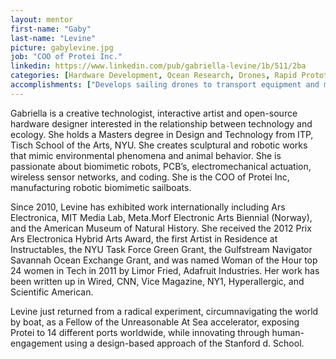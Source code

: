 ```yaml
---
layout: mentor
first-name: "Gaby"
last-name: "Levine"
picture: gabylevine.jpg
job: "COO of Protei Inc."
linkedin: https://www.linkedin.com/pub/gabriella-levine/1b/511/2ba
categories: [Hardware Development, Ocean Research, Drones, Rapid Prototyping, UX/UI, Project Managment]
accomplishments: ["Develops sailing drones to transport equipment and monitor fish stock","Hardware Developer at the Windmill Factory","Expert in Hardware Development"]
---
```

Gabriella is a creative technologist, interactive artist and open-source hardware designer interested in the relationship between technology and ecology. She holds a Masters degree in Design and Technology from ITP, Tisch School of the Arts, NYU. She creates sculptural and robotic works that mimic environmental phenomena and animal behavior. She is passionate about biomimetic robots, PCB’s, electromechanical actuation, wireless sensor networks, and coding. She is the COO of Protei Inc, manufacturing robotic biomimetic sailboats.

Since 2010, Levine has exhibited work internationally including Ars Electronica, MIT Media Lab, Meta.Morf Electronic Arts Biennial (Norway), and the American Museum of Natural History. She received the 2012 Prix Ars Electronica Hybrid Arts Award, the first Artist in Residence at Instructables, the NYU Task Force Green Grant, the Gulfstream Navigator Savannah Ocean Exchange Grant, and was named Woman of the Hour top 24 women in Tech in 2011 by Limor Fried, Adafruit Industries. Her work has been written up in Wired, CNN, Vice Magazine, NY1, Hyperallergic, and Scientific American.

Levine just returned from a radical experiment, circumnavigating the world by boat, as a Fellow of the Unreasonable At Sea accelerator, exposing Protei to 14 different ports worldwide, while innovating through human-engagement using a design-based approach of the Stanford d. School.
